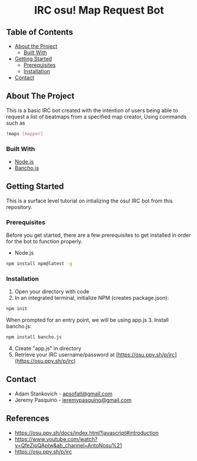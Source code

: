 <h1 align="center">IRC osu! Map Request Bot</h1>

## Table of Contents

* [About the Project](#about-the-project)
  * [Built With](#built-with)
* [Getting Started](#getting-started)
  * [Prerequisites](#prerequisites)
  * [Installation](#installation)
* [Contact](#contact)

## About The Project

This is a basic IRC bot created with the intention of users being able to request a list of beatmaps from a specified map creator, Using commands such as 
```sh
!maps [mapper]
```

### Built With
* [Node.js](https://nodejs.org/en/)
* [Bancho.js](https://bancho.js.org/)


## Getting Started

This is a surface level tutorial on intializing the osu! IRC bot from this repository.

### Prerequisites

Before you get started, there are a few prerequisites to get installed in order for the bot to function properly.
* Node.js
```sh
npm install npm@latest -g
```

### Installation

1. Open your directory with code
2. In an integrated terminal, initialize NPM (creates package.json):
```sh
npm init
```
When prompted for an entry point, we will be using app.js
3. Install bancho.js:
```sh
npm install bancho.js
```
4. Create "app.js" in directory
4. Retrieve your IRC username/password at [https://osu.ppy.sh/p/irc](https://osu.ppy.sh/p/irc)

## Contact

* Adam Stankovich - apsofatl@gmail.com
* Jeremy Pasquino - jeremypasquino@gmail.com

## References

* https://osu.ppy.sh/docs/index.html?javascript#introduction
* https://www.youtube.com/watch?v=QfeZjpQApIw&ab_channel=AntoNosu%21
* https://osu.ppy.sh/p/irc
